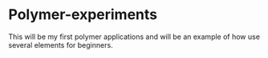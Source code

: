 # Polymer-experiments
This will be my first polymer applications and will be an example of how use several elements for beginners.
